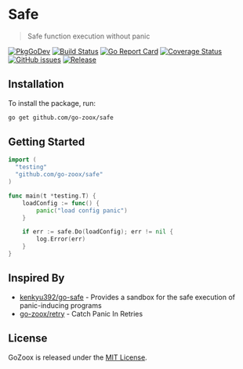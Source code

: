 # Safe
> Safe function execution without panic

[![PkgGoDev](https://pkg.go.dev/badge/github.com/go-zoox/safe)](https://pkg.go.dev/github.com/go-zoox/safe)
[![Build Status](https://github.com/go-zoox/safe/actions/workflows/ci.yml/badge.svg?branch=master)](https://github.com/go-zoox/safe/actions/workflows/ci.yml)
[![Go Report Card](https://goreportcard.com/badge/github.com/go-zoox/safe)](https://goreportcard.com/report/github.com/go-zoox/safe)
[![Coverage Status](https://coveralls.io/repos/github/go-zoox/safe/badge.svg?branch=master)](https://coveralls.io/github/go-zoox/safe?branch=master)
[![GitHub issues](https://img.shields.io/github/issues/go-zoox/safe.svg)](https://github.com/go-zoox/safe/issues)
[![Release](https://img.shields.io/github/tag/go-zoox/safe.svg?label=Release)](https://github.com/go-zoox/safe/tags)

## Installation
To install the package, run:
```bash
go get github.com/go-zoox/safe
```

## Getting Started

```go
import (
  "testing"
  "github.com/go-zoox/safe"
)

func main(t *testing.T) {
	loadConfig := func() {
		panic("load config panic")
	}

	if err := safe.Do(loadConfig); err != nil {
		log.Error(err)
	}
}
```

## Inspired By
* [kenkyu392/go-safe](https://github.com/kenkyu392/go-safe) - Provides a sandbox for the safe execution of panic-inducing programs
* [go-zoox/retry](https://github.com/andskur/argon2-hashing) - Catch Panic In Retries

## License
GoZoox is released under the [MIT License](./LICENSE).
